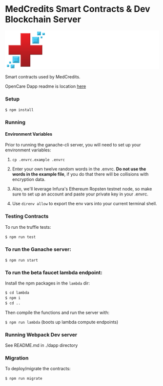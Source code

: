 # MedCredits Smart Contracts & Dev Blockchain Server

[![Logo](assets/medcredwhitecropped.png)](https://medcredits.io/)

Smart contracts used by MedCredits.

OpenCare Dapp readme is location [here](dapp/README.md)

### Setup

`$ npm install`

### Running

#### Environment Variables

Prior to running the ganache-cli server, you will need to set up your environment variables:

1. `cp .envrc.example .envrc`

2. Enter your own twelve random words in the .envrc. <strong>Do not use the words in the example file</strong>, if you do that there will be collisions with encryption data.

3. Also, we'll leverage Infura's Ethereum Ropsten testnet node, so make sure to set up an account and paste your private key in your .envrc.

4. Use `direnv allow` to export the env vars into your current terminal shell.

### Testing Contracts

To run the truffle tests:

`$ npm run test`

### To run the Ganache server:

`$ npm run start`

### To run the beta faucet lambda endpoint:

Install the npm packages in the `lambda` dir:

```sh
$ cd lambda
$ npm i
$ cd ..
```

Then compile the functions and run the server with:

`$ npm run lambda` (boots up lambda compute endpoints)

### Running Webpack Dev server

See README.md in ./dapp directory

### Migration

To deploy/migrate the contracts:

`$ npm run migrate`
